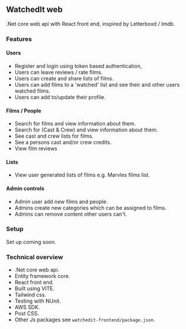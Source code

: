 ## WatchedIt web

.Net core web api with React front end, inspired by Letterboxd / Imdb.

### Features

#### Users
- Register and login using token based authentication,
- Users can leave reviews / rate films.
- Users can create and share lists of films.
- Users can add films to a 'watched' list and see their and other users watched films.
- Users can add to/update their profile.

#### Films / People

- Search for films and view information about them.
- Search for (Cast & Crew) and view information about them.
- See cast and crew lists for films.
- See a persons cast and/or crew credits.
- View film reviews

#### Lists
- View user generated lists of films e.g. Marvles films list.

#### Admin controls
- Admin user add new films and people.
- Admins create new categories which can be assigned to films.
- Admins can remove content other users can't.

### Setup
Set up coming soon.

### Technical overview
- .Net core web api.
- Entity framework core.
- React front end.
- Built using VITE.
- Tailwind css.
- Testing with NUnit.
- AWS SDK.
- Post CSS.
- Other Js packages see `watchedit-frontend/package.json`.